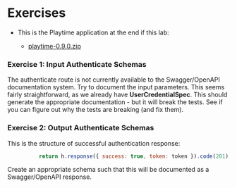 # Exercises

- This is the Playtime application at the end if this lab:

  - [playtime-0.9.0.zip](archives/playtime-0.9.0.zip)

### Exercise 1: Input Authenticate Schemas

The authenticate route is not currently available to the Swagger/OpenAPI documentation system.  Try to document the input parameters. This seems fairly straightforward, as we already have **UserCredentialSpec**. This should generate the appropriate documentation - but it will break the tests. See if you can figure out why the tests are breaking (and fix them).

### Exercise 2: Output Authenticate Schemas

This is the structure of successful authentication response:

~~~javascript
          return h.response({ success: true, token: token }).code(201);
~~~

Create an appropriate schema such that this will be documented as a Swagger/OpenAPI response.
